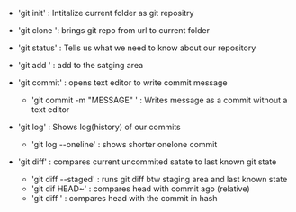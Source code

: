 - 'git init' : Intitalize current folder as git repositry
- 'git clone <URL>': brings git repo from url to current folder
- 'git status' : Tells us what we need to know about our repository
- 'git add <FILE>' : add <FILE> to the satging area

- 'git commit' : opens text editor to write commit message
  - 'git commit -m "MESSAGE" ' : Writes message as a commit without a text editor

- 'git log' : Shows log(history) of our commits
  - 'git log --oneline' : shows shorter onelone commit

- 'git diff' : compares current uncommited satate to last known git state
  - 'git diff --staged' : runs git diff btw staging area and last known state
  - 'git dif HEAD~<NUMBER>' : compares head with commit <NUMBER> ago (relative)
  - 'git diff <HASH>' : compares head with the commit in hash
